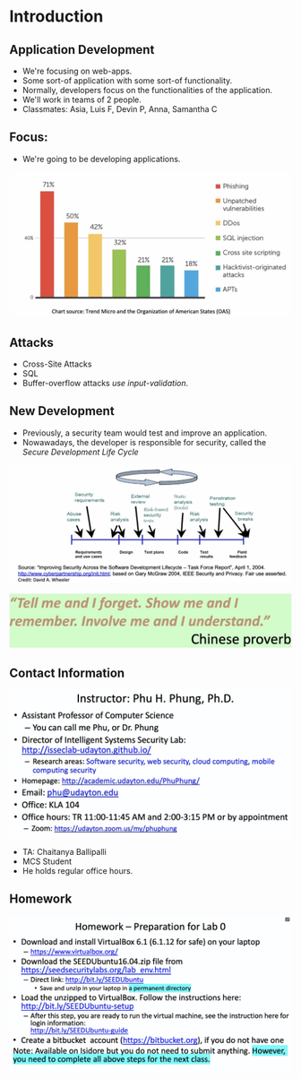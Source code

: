 # Introduction

## Application Development

* We're focusing on web-apps. 
* Some sort-of application with some sort-of functionality.
* Normally, developers focus on the functionalities of the application.
* We'll work in teams of 2 people.
* Classmates: Asia, Luis F, Devin P, Anna, Samantha C

## Focus: 

* We're going to be developing applications. 

![](../../../.gitbook/assets/image%20%2868%29.png)

## Attacks

* Cross-Site Attacks
* SQL 
* Buffer-overflow attacks _use input-validation_.

## New Development

* Previously, a security team would test and improve an application.
* Nowawadays, the developer is responsible for security, called the _Secure Development Life Cycle_

![](../../../.gitbook/assets/image%20%2869%29.png)

![](../../../.gitbook/assets/image%20%2846%29%20%281%29.png)

## Contact Information

![](../../../.gitbook/assets/image%20%2871%29.png)

* TA: Chaitanya Ballipalli
* MCS Student
* He holds regular office hours.

## Homework

![](../../../.gitbook/assets/image%20%2866%29.png)

